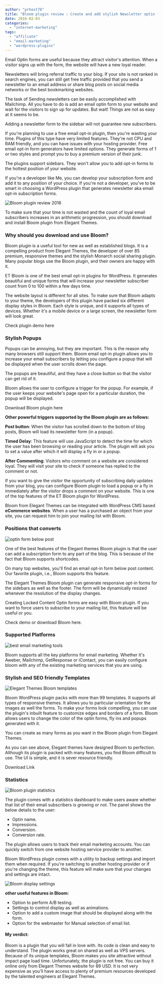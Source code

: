 ```yaml
---
author: "prhost78"
title: "Bloom plugin review : Create and add stylish Newsletter optin forms"
date: 2016-02-03
categories: 
  - "internet-marketing"
tags: 
  - "affiliate"
  - "email-marketing"
  - "wordpress-plugins"
---
```


Email Optin forms are useful because they attract visitor's attention. When a visitor signs up with the form, the website will have a new loyal reader.

Newsletters will bring referral traffic to your blog. If your site is not ranked in search engines, you can still get free traffic provided that you send a newsletter to an email address or share blog posts on social media networks or the best bookmarking websites.

The task of Sending newsletters can be easily accomplished with Mailchimp. All you have to do is add an email optin form to your website and wait for the visitors to sign up for updates. But wait! Things are not as easy at it seems to be.

Adding a newsletter form to the sidebar will not guarantee new subscribers.

If you're planning to use a free email opt-in plugin, then you're wasting your time. Plugins of this type have very limited features. They're not CPU and RAM friendly, and you can have issues with your hosting provider. Free email opt-in form generators have limited options. They generate forms of 1 or two styles and prompt you to buy a premium version of their junk.

The plugins support sidebars. They won't allow you to add opt-in forms to the hottest position of your website.

If you're a developer like Me, you can develop your subscription form and add it to any position of your choice. If you're not a developer, you've to be smart in choosing a WordPress plugin that generates newsletter aka email opt-in subscription forms.

![Bloom plugin review 2016](images/Bloom-plugin-review.jpg)

To make sure that your time is not wasted and the count of loyal email subscribers increases in an arithmetic progression, you should download and install Bloom plugin from Elegant Themes.

### Why should you download and use Bloom?

Bloom plugin is a useful tool for new as well as established blogs. It is a compelling product from Elegant Themes, the developer of over 85 premium, responsive themes and the stylish Monarch social sharing plugin. Many popular blogs use the Bloom plugin, and their owners are happy with it.

ET Bloom is one of the best email opt-in plugins for WordPress. It generates beautiful and unique forms that will increase your newsletter subscriber count from 0 to 100 within a few days time.

The website layout is different for all sites. To make sure that Bloom adapts to your theme, the developers of this plugin have packed six different display styles in Bloom. Each style is unique, and it supports all types of devices. Whether it's a mobile device or a large screen, the newsletter form will look great.

Check plugin demo here

### Stylish Popups

Popups can be annoying, but they are important. This is the reason why many browsers still support them. Bloom email opt-in plugin allows you to increase your email subscribers by letting you configure a popup that will be displayed when the user scrolls down the page.

The popups are beautiful, and they have a close button so that the visitor can get rid of it.

Bloom allows the user to configure a trigger for the popup. For example, if the user keeps your website's page open for a particular duration, the popup will be displayed.

Download Bloom plugin here

**Other powerful triggers supported by the Bloom plugin are as follows:**

**Post button**: When the visitor has scrolled down to the bottom of blog posts, Bloom will load its newsletter form (in a popup).

**Timed Delay**: This feature will use JavaScript to detect the time for which the user has been browsing or reading your article. The plugin will ask you to set a value after which it will display a fly in or a popup.

**After Commenting**: Visitors who comment on a website are considered loyal. They will visit your site to check if someone has replied to the comment or not.

If you want to give the visitor the opportunity of subscribing daily updates from your blog, you can configure Bloom plugin to load a popup or a fly in immediately after the visitor drops a comment on your website. This is one of the top features of the ET Bloom plugin for WordPress.

Bloom from Elegant Themes can be integrated with WordPress CMS based **eCommerce websites**. When a user has a purchased an object from your site, you can request him to join your mailing list with Bloom.

### Positions that converts

![optin form below post](images/optin-form-below-post.jpg)

One of the best features of the Elegant themes Bloom plugin is that the user can add a subscription form to any part of the blog. This is because of the fact that Bloom supports shortcodes.

On many top websites, you'll find an email opt-in form below post content. Our favorite plugin, i.e., Bloom supports this feature.

The Elegant Themes Bloom plugin can generate responsive opt-in forms for the sidebars as well as the footer. The form will be dynamically resized whenever the resolution of the display changes.

Creating Locked Content Optin forms are easy with Bloom plugin. If you want to force users to subscribe to your mailing list, this feature will be useful or you.

Check demo or download Bloom here.

### Supported Platforms

![best email marketing tools](images/best-email-marketing-tools.jpg)

Bloom supports all the key platforms for email marketing. Whether it's Aweber, Mailchimp, GetResponse or iContact, you can easily configure bloom with any of the existing marketing services that you are using.

### Stylish and SEO friendly Templates

![Elegant Themes Bloom templates](images/Elegant-Themes-Bloom-templates.jpg)

Bloom WordPress plugin packs with more than 99 templates. It supports all types of responsive themes. It allows you to particular orientation for the images as well the forms. To make your forms look compelling, you can use the plugin's inbuilt feature to customize edges and borders of a form. Bloom allows users to change the color of the optin forms, fly ins and popups generated with it.

You can create as many forms as you want in the Bloom plugin from Elegant Themes.

As you can see above, Elegant themes have designed Bloom to perfection. Although its plugin is packed with many features, you find Bloom difficult to use. The UI is simple, and it is sever resource friendly.

Download Link

### Statistics

![Bloom plugin statistics](images/Bloom-plugin-statistics.jpg)

The plugin comes with a statistics dashboard to make users aware whether that list of their email subscribers is growing or not. The panel shows the below details to the user:

- Optin name.
- Impressions.
- Conversion.
- Conversion rate.

The plugin allows users to track their email marketing accounts. You can quickly switch from one website hosting service provider to another.

Bloom WordPress plugin comes with a utility to backup settings and import them when required. If you're switching to another hosting provider or if you're changing the theme, this feature will make sure that your changes and settings are intact.

![Bloom display settings](images/Bloom-display-settings.jpg)

**other useful features in Bloom:**

- Option to perform A/B testing.
- Settings to control display as well as animations.
- Option to add a custom image that should be displayed along with the form.
- Option for the webmaster for Manual selection of email list.

#### My verdict:

Bloom is a plugin that you will fall in love with. Its code is clean and easy to understand. The plugin works great on shared as well as VPS servers. Because of its unique templates, Bloom makes you site attractive without impact page load time. Unfortunately, the plugin is not free. You can buy it online only from Elegant Themes website for 89 USD. It is not very expensive as you'll have access to plenty of premium resources developed by the talented engineers at Elegant Themes.
